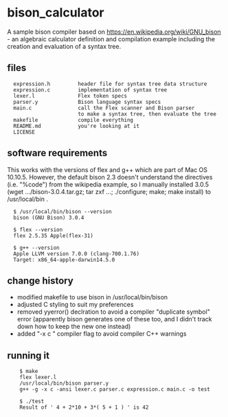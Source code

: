 # bison_calculator

A sample bison compiler based on https://en.wikipedia.org/wiki/GNU_bison - 
an algebraic calculator definition and compilation example
including the creation and evaluation of a syntax tree.

## files

```
  expression.h         header file for syntax tree data structure
  expression.c         implementation of syntax tree
  lexer.l              Flex token specs
  parser.y             Bison language syntax specs
  main.c               call the Flex scanner and Bison parser
                       to make a syntax tree, then evaluate the tree
  makefile             compile everything
  README.md            you're looking at it
  LICENSE
```

## software requirements

This works with the versions of flex and g++ which
are part of Mac OS 10.10.5. However, the default bison 2.3
doesn't understand the directives (i.e. "%code") from 
the wikipedia example, so I manually installed 3.0.5 
(wget .../bison-3.0.4.tar.gz; tar zxf ...; ./configure; make; make install)
to /usr/local/bin .

```
  $ /usr/local/bin/bison --version
  bison (GNU Bison) 3.0.4

  $ flex --version
  flex 2.5.35 Apple(flex-31)

  $ g++ --version
  Apple LLVM version 7.0.0 (clang-700.1.76)
  Target: x86_64-apple-darwin14.5.0
```

## change history

* modified makefile to use bison in /usr/local/bin/bison
* adjusted C styling to suit my preferences
* removed yyerror() declration to avoid a compiler "duplicate symbol" error (apparently bison generates one of these too, and I didn't track down how to keep the new one instead)
* added "-x c " compiler flag to avoid compiler C++ warnings

## running it

```
    $ make
    flex lexer.l
    /usr/local/bin/bison parser.y
    g++ -g -x c -ansi lexer.c parser.c expression.c main.c -o test

    $ ./test
    Result of ' 4 + 2*10 + 3*( 5 + 1 ) ' is 42
```

  
